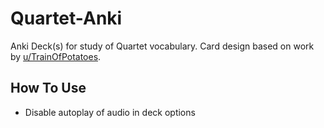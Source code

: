 # Quartet-Anki
Anki Deck(s) for study of Quartet vocabulary. Card design based on work by [u/TrainOfPotatoes](https://www.reddit.com/user/TrainOfPotatoes/).

## How To Use

- Disable autoplay of audio in deck options